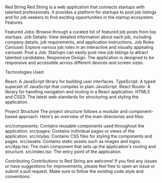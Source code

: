 Red String
Red String is a web application that connects startups with talented professionals. It provides a platform for startups to post job listings and for job seekers to find exciting opportunities in the startup ecosystem.
Features

Featured Jobs: Browse through a curated list of featured job posts from top startups.
Job Details: View detailed information about each job, including company details, job requirements, and application instructions.
Job Roles Carousel: Explore various job roles in an interactive and visually appealing carousel.
Post a Job: Startups can easily post new job listings to attract talented candidates.
Responsive Design: The application is designed to be responsive and accessible across different devices and screen sizes.

Technologies Used

React: A JavaScript library for building user interfaces.
TypeScript: A typed superset of JavaScript that compiles to plain JavaScript.
React Router: A library for handling navigation and routing in a React application.
HTML5 and CSS3: The latest web standards for structuring and styling the application.

Project Structure
The project structure follows a modular and component-based approach. Here's an overview of the main directories and files:

src/components: Contains reusable components used throughout the application.
src/pages: Contains individual pages or views of the application.
src/styles: Contains CSS files for styling the components and pages.
src/assets: Contains static assets such as images and logos.
src/App.tsx: The main component that sets up the application's routing and structure.
src/index.tsx: The entry point of the application.

Contributing
Contributions to Red String are welcome! If you find any issues or have suggestions for improvements, please feel free to open an issue or submit a pull request. Make sure to follow the existing code style and conventions.
